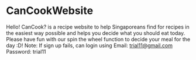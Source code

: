 # CanCookWebsite
Hello! CanCook? is a recipe website to help Singaporeans find for recipes in the easiest way possible and helps you decide what you should eat today. Please have fun with our spin the wheel function to decide your meal for the day :D!
Note:
If sign up fails, can login using
Email: trial11@gmail.com
Password: trial11
